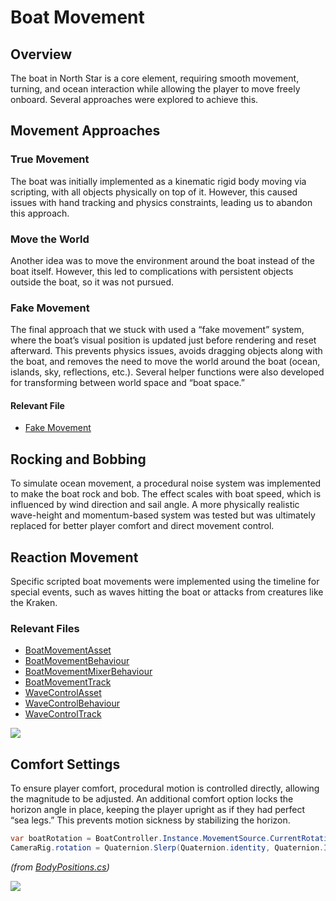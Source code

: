 # Boat Movement 

## Overview

The boat in North Star is a core element, requiring smooth movement, turning, and ocean interaction while allowing the player to move freely onboard. Several approaches were explored to achieve this. 

## Movement Approaches

### True Movement 

The boat was initially implemented as a kinematic rigid body moving via scripting, with all objects physically on top of it. However, this caused issues with hand tracking and physics constraints, leading us to abandon this approach. 

### Move the World 

Another idea was to move the environment around the boat instead of the boat itself. However, this led to complications with persistent objects outside the boat, so it was not pursued. 

### Fake Movement

The final approach that we stuck with used a “fake movement” system, where the boat’s visual position is updated just before rendering and reset afterward. This prevents physics issues, avoids dragging objects along with the boat, and removes the need to move the world around the boat (ocean, islands, sky, reflections, etc.). Several helper functions were also developed for transforming between world space and “boat space.” 

#### Relevant File
- [Fake Movement](../Assets/NorthStar/Scripts/Ship/FakeMovement.cs)

## Rocking and Bobbing 

To simulate ocean movement, a procedural noise system was implemented to make the boat rock and bob. The effect scales with boat speed, which is influenced by wind direction and sail angle. A more physically realistic wave-height and momentum-based system was tested but was ultimately replaced for better player comfort and direct movement control. 

## Reaction Movement 

Specific scripted boat movements were implemented using the timeline for special events, such as waves hitting the boat or attacks from creatures like the Kraken. 

### Relevant Files
- [BoatMovementAsset](../Assets/NorthStar/Scripts/Wave/BoatMovementAsset.cs)
- [BoatMovementBehaviour](../Assets/NorthStar/Scripts/Wave/BoatMovementBehaviour.cs)
- [BoatMovementMixerBehaviour](../Assets/NorthStar/Scripts/Wave/BoatMovementMixerBehaviour.cs)
- [BoatMovementTrack](../Assets/NorthStar/Scripts/Wave/BoatMovementTrack.cs)
- [WaveControlAsset](../Assets/NorthStar/Scripts/Wave/WaveControlAsset.cs)
- [WaveControlBehaviour](../Assets/NorthStar/Scripts/Wave/WaveControlBehaviour.cs)
- [WaveControlTrack](../Assets/NorthStar/Scripts/Wave/WaveControlTrack.cs)


![](./Images/BoatMovement/Fig0.png)

## Comfort Settings 

To ensure player comfort, procedural motion is controlled directly, allowing the magnitude to be adjusted. An additional comfort option locks the horizon angle in place, keeping the player upright as if they had perfect “sea legs.” This prevents motion sickness by stabilizing the horizon.

```cs
var boatRotation = BoatController.Instance.MovementSource.CurrentRotation;
CameraRig.rotation = Quaternion.Slerp(Quaternion.identity, Quaternion.Inverse(boatRotation), GlobalSettings.PlayerSettings.ReorientStrength) * CameraRig.parent.localRotation;
```
*(from [BodyPositions.cs](../Assets/NorthStar/Scripts/Player/BodyPositions.cs#L241-L242))*

![](./Images/BoatMovement/Fig1.png)
